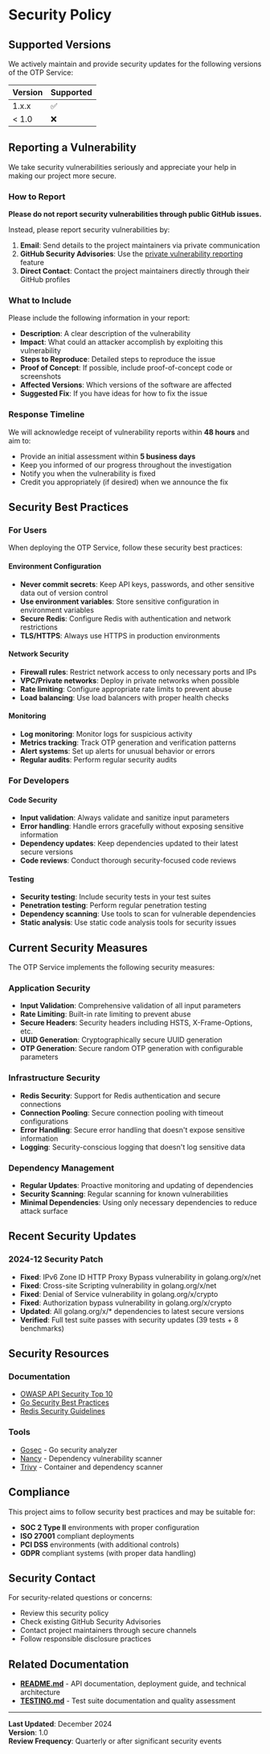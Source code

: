 # Security Policy

## Supported Versions

We actively maintain and provide security updates for the following versions of the OTP Service:

| Version | Supported          |
| ------- | ------------------ |
| 1.x.x   | :white_check_mark: |
| < 1.0   | :x:                |

## Reporting a Vulnerability

We take security vulnerabilities seriously and appreciate your help in making our project more secure.

### How to Report

**Please do not report security vulnerabilities through public GitHub issues.**

Instead, please report security vulnerabilities by:

1. **Email**: Send details to the project maintainers via private communication
2. **GitHub Security Advisories**: Use the [private vulnerability reporting](https://github.com/mdastpak/otp-service/security/advisories) feature
3. **Direct Contact**: Contact the project maintainers directly through their GitHub profiles

### What to Include

Please include the following information in your report:

- **Description**: A clear description of the vulnerability
- **Impact**: What could an attacker accomplish by exploiting this vulnerability
- **Steps to Reproduce**: Detailed steps to reproduce the issue
- **Proof of Concept**: If possible, include proof-of-concept code or screenshots
- **Affected Versions**: Which versions of the software are affected
- **Suggested Fix**: If you have ideas for how to fix the issue

### Response Timeline

We will acknowledge receipt of vulnerability reports within **48 hours** and aim to:

- Provide an initial assessment within **5 business days**
- Keep you informed of our progress throughout the investigation
- Notify you when the vulnerability is fixed
- Credit you appropriately (if desired) when we announce the fix

## Security Best Practices

### For Users

When deploying the OTP Service, follow these security best practices:

#### Environment Configuration
- **Never commit secrets**: Keep API keys, passwords, and other sensitive data out of version control
- **Use environment variables**: Store sensitive configuration in environment variables
- **Secure Redis**: Configure Redis with authentication and network restrictions
- **TLS/HTTPS**: Always use HTTPS in production environments

#### Network Security
- **Firewall rules**: Restrict network access to only necessary ports and IPs
- **VPC/Private networks**: Deploy in private networks when possible
- **Rate limiting**: Configure appropriate rate limits to prevent abuse
- **Load balancing**: Use load balancers with proper health checks

#### Monitoring
- **Log monitoring**: Monitor logs for suspicious activity
- **Metrics tracking**: Track OTP generation and verification patterns
- **Alert systems**: Set up alerts for unusual behavior or errors
- **Regular audits**: Perform regular security audits

### For Developers

#### Code Security
- **Input validation**: Always validate and sanitize input parameters
- **Error handling**: Handle errors gracefully without exposing sensitive information
- **Dependency updates**: Keep dependencies updated to their latest secure versions
- **Code reviews**: Conduct thorough security-focused code reviews

#### Testing
- **Security testing**: Include security tests in your test suites
- **Penetration testing**: Perform regular penetration testing
- **Dependency scanning**: Use tools to scan for vulnerable dependencies
- **Static analysis**: Use static code analysis tools for security issues

## Current Security Measures

The OTP Service implements the following security measures:

### Application Security
- **Input Validation**: Comprehensive validation of all input parameters
- **Rate Limiting**: Built-in rate limiting to prevent abuse
- **Secure Headers**: Security headers including HSTS, X-Frame-Options, etc.
- **UUID Generation**: Cryptographically secure UUID generation
- **OTP Generation**: Secure random OTP generation with configurable parameters

### Infrastructure Security
- **Redis Security**: Support for Redis authentication and secure connections
- **Connection Pooling**: Secure connection pooling with timeout configurations
- **Error Handling**: Secure error handling that doesn't expose sensitive information
- **Logging**: Security-conscious logging that doesn't log sensitive data

### Dependency Management
- **Regular Updates**: Proactive monitoring and updating of dependencies
- **Security Scanning**: Regular scanning for known vulnerabilities
- **Minimal Dependencies**: Using only necessary dependencies to reduce attack surface

## Recent Security Updates

### 2024-12 Security Patch
- **Fixed**: IPv6 Zone ID HTTP Proxy Bypass vulnerability in golang.org/x/net
- **Fixed**: Cross-site Scripting vulnerability in golang.org/x/net  
- **Fixed**: Denial of Service vulnerability in golang.org/x/crypto
- **Fixed**: Authorization bypass vulnerability in golang.org/x/crypto
- **Updated**: All golang.org/x/* dependencies to latest secure versions
- **Verified**: Full test suite passes with security updates (39 tests + 8 benchmarks)

## Security Resources

### Documentation
- [OWASP API Security Top 10](https://owasp.org/www-project-api-security/)
- [Go Security Best Practices](https://github.com/OWASP/Go-SCP)
- [Redis Security Guidelines](https://redis.io/docs/management/security/)

### Tools
- [Gosec](https://github.com/securecodewarrior/gosec) - Go security analyzer
- [Nancy](https://github.com/sonatypecommunity/nancy) - Dependency vulnerability scanner
- [Trivy](https://github.com/aquasecurity/trivy) - Container and dependency scanner

## Compliance

This project aims to follow security best practices and may be suitable for:

- **SOC 2 Type II** environments with proper configuration
- **ISO 27001** compliant deployments
- **PCI DSS** environments (with additional controls)
- **GDPR** compliant systems (with proper data handling)

## Security Contact

For security-related questions or concerns:

- Review this security policy
- Check existing GitHub Security Advisories
- Contact project maintainers through secure channels
- Follow responsible disclosure practices

## Related Documentation

- **[README.md](README.md)** - API documentation, deployment guide, and technical architecture
- **[TESTING.md](TESTING.md)** - Test suite documentation and quality assessment

---

**Last Updated**: December 2024  
**Version**: 1.0  
**Review Frequency**: Quarterly or after significant security events
